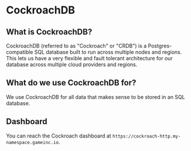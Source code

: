 # CockroachDB

## What is CockroachDB?

CockroachDB (referred to as "Cockroach" or "CRDB") is a Postgres-compatible SQL database built to run across multiple nodes and regions. This lets us have a very flexible and fault tolerant architecture for our database across multiple cloud providers and regions.

## What do we use CockroachDB for?

We use CockroachDB for all data that makes sense to be stored in an SQL database.

## Dashboard

You can reach the Cockroach dashboard at `https://cockroach-http.my-namespace.gameinc.io`.

